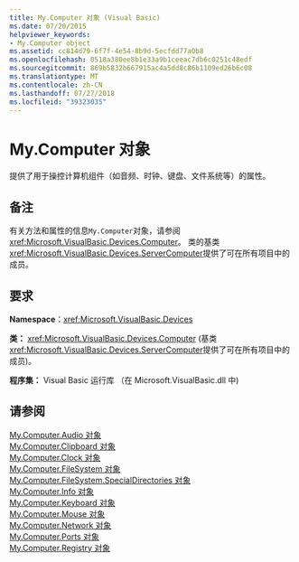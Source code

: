 ```yaml
---
title: My.Computer 对象 (Visual Basic)
ms.date: 07/20/2015
helpviewer_keywords:
- My.Computer object
ms.assetid: cc814d79-6f7f-4e54-8b9d-5ecfdd77a0b8
ms.openlocfilehash: 0518a380ee8b1e33a9b1ceeac7db6c0251c48edf
ms.sourcegitcommit: 869b5832b667915ac4a5dd8c86b1109ed26b6c08
ms.translationtype: MT
ms.contentlocale: zh-CN
ms.lasthandoff: 07/27/2018
ms.locfileid: "39323035"
---
```

# <a name="mycomputer-object"></a>My.Computer 对象
提供了用于操控计算机组件（如音频、时钟、键盘、文件系统等）的属性。  
  
## <a name="remarks"></a>备注  
 有关方法和属性的信息`My.Computer`对象，请参阅<xref:Microsoft.VisualBasic.Devices.Computer>。 类的基类<xref:Microsoft.VisualBasic.Devices.ServerComputer>提供了可在所有项目中的成员。  
  
## <a name="requirements"></a>要求  
 **Namespace**：<xref:Microsoft.VisualBasic.Devices>  
  
 **类：** <xref:Microsoft.VisualBasic.Devices.Computer> (基类<xref:Microsoft.VisualBasic.Devices.ServerComputer>提供了可在所有项目中的成员)。  
  
 **程序集：** Visual Basic 运行库 （在 Microsoft.VisualBasic.dll 中)  
  
## <a name="see-also"></a>请参阅  
 [My.Computer.Audio 对象](../../../visual-basic/language-reference/objects/my-computer-audio-object.md)  
 [My.Computer.Clipboard 对象](../../../visual-basic/language-reference/objects/my-computer-clipboard-object.md)  
 [My.Computer.Clock 对象](../../../visual-basic/language-reference/objects/my-computer-clock-object.md)  
 [My.Computer.FileSystem 对象](../../../visual-basic/language-reference/objects/my-computer-filesystem-object.md)  
 [My.Computer.FileSystem.SpecialDirectories 对象](../../../visual-basic/language-reference/objects/my-computer-filesystem-specialdirectories-object.md)  
 [My.Computer.Info 对象](../../../visual-basic/language-reference/objects/my-computer-info-object.md)  
 [My.Computer.Keyboard 对象](../../../visual-basic/language-reference/objects/my-computer-keyboard-object.md)  
 [My.Computer.Mouse 对象](../../../visual-basic/language-reference/objects/my-computer-mouse-object.md)  
 [My.Computer.Network 对象](../../../visual-basic/language-reference/objects/my-computer-network-object.md)  
 [My.Computer.Ports 对象](../../../visual-basic/language-reference/objects/my-computer-ports-object.md)  
 [My.Computer.Registry 对象](../../../visual-basic/language-reference/objects/my-computer-registry-object.md)
